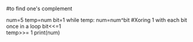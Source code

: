 #to find one's complement

num=5
temp=num
bit=1
while temp:
    num=num^bit #Xoring 1 with each bit once in a loop
    bit<<=1     
    temp>>= 1
print(num)
